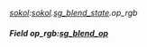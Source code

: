 _[sokol](../../modules/sokol/sokol-module.md):[sokol](../../modules/sokol/sokol-module.md).[sg\_blend\_state](../../modules/sokol/sokol-sg_blend_state.md).op\_rgb_
##### Field op\_rgb:[sg_blend_op](../../modules/sokol/sokol-sg_blend_op.md)

